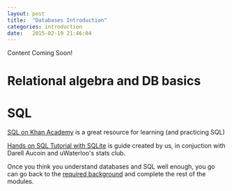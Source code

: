 ```yaml
---
layout: post
title:  "Databases Introduction"
categories: introduction 
date:   2015-02-19 21:46:04
---
```


Content Coming Soon!

# Relational algebra and DB basics


# SQL

[SQL on Khan Academy](https://www.khanacademy.org/computer-programming/sql/) is a great resource for learning (and practicing SQL)

[Hands on SQL Tutorial with SQLite](sql-introudction) is guide created by us, in conjuction with Darell Aucoin and uWaterloo's stats club.


Once you think you understand databases and SQL well enough, you go can go back to the [required background](/required-background) and complete the rest of the modules.
